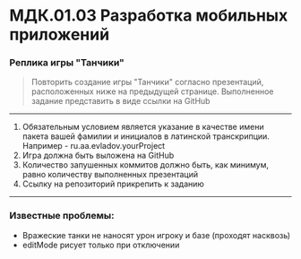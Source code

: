 # МДК.01.03 Разработка мобильных приложений
### Реплика игры "Танчики"

> Повторить создание игры "Танчики" согласно презентаций, расположенных ниже на предыдущей странице. Выполненное задание представить в виде ссылки на GitHub

------------

1. Обязательным условием является указание в качестве имени пакета вашей фамилии и инициалов в латинской транскрипции. Например - ru.aa.evladov.yourProject
2. Игра должна быть выложена на GitHub
3. Количество запушенных коммитов должно быть, как минимум, равно количеству выполненных презентаций
4. Ссылку на репозиторий прикрепить к заданию

------------

### Известные проблемы:
- Вражеские танки не наносят урон игроку и базе (проходят насквозь)
- editMode рисует только при отключении
